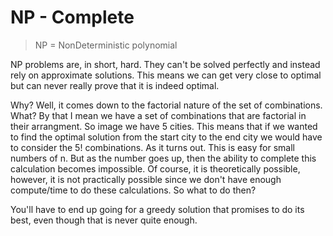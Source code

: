 # NP - Complete 
> NP = NonDeterministic polynomial 


NP problems are, in short, hard. They can't be solved perfectly and instead rely on approximate solutions. This means we can get very close to optimal but can never really prove that it is indeed optimal. 

Why? Well, it comes down to the factorial nature of the set of combinations. What? By that I mean we have a set of combinations that are factorial in their arrangment. So image we have 5 cities. This means that if we wanted to find the optimal solution from the start city to the end city we would have to consider the 5! combinations. As it turns out. This is easy for small numbers of n. But as the number goes up, then the ability to complete this calculation becomes impossible. Of course, it is theoretically possible, however, it is not practically possible since we don't have enough compute/time to do these calculations. So what to do then?

You'll have to end up going for a greedy solution that promises to do its best, even though that is never quite enough.


